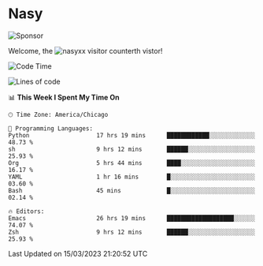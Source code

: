 # Nasy

<!--
<p align="center">
<img height="200" src="https://github-readme-stats.vercel.app/api?username=nasyxx&count_private=true&show_icons=true&theme=dracula&include_all_commits=true"/>
<img height="200" src="https://github-readme-stats.vercel.app/api/top-langs/?username=nasyxx&theme=dracula&hide=html,jupyter+notebook&count_private=true&show_icons=true"/>
</p>

  
----------------
-->

![Sponsor](https://img.shields.io/static/v1.svg?label=Sponsor&message=%E2%9D%A4&logo=GitHub&style=flat&color=pink)
 
Welcome, the ![nasyxx visitor counter](https://count.getloli.com/get/@nasyxx?theme=rule34)th vistor!
 
<!--START_SECTION:waka-->
![Code Time](http://img.shields.io/badge/Code%20Time-3%2C276%20hrs%204%20mins-blue)

![Lines of code](https://img.shields.io/badge/From%20Hello%20World%20I%27ve%20Written-6.2%20million%20lines%20of%20code-blue)

📊 **This Week I Spent My Time On** 

```text
🕑︎ Time Zone: America/Chicago

💬 Programming Languages: 
Python                   17 hrs 19 mins      ████████████░░░░░░░░░░░░░   48.73 % 
sh                       9 hrs 12 mins       ██████░░░░░░░░░░░░░░░░░░░   25.93 % 
Org                      5 hrs 44 mins       ████░░░░░░░░░░░░░░░░░░░░░   16.17 % 
YAML                     1 hr 16 mins        █░░░░░░░░░░░░░░░░░░░░░░░░   03.60 % 
Bash                     45 mins             █░░░░░░░░░░░░░░░░░░░░░░░░   02.14 % 

🔥 Editors: 
Emacs                    26 hrs 19 mins      ███████████████████░░░░░░   74.07 % 
Zsh                      9 hrs 12 mins       ██████░░░░░░░░░░░░░░░░░░░   25.93 % 
```


 Last Updated on 15/03/2023 21:20:52 UTC
<!--END_SECTION:waka-->

<!-- ![visitors](https://visitor-badge.laobi.icu/badge?page_id=nasyxx.nasyxx) -->
